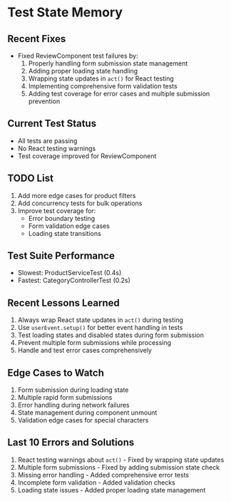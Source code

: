 # Test State Memory

## Recent Fixes
- Fixed ReviewComponent test failures by:
  1. Properly handling form submission state management
  2. Adding proper loading state handling
  3. Wrapping state updates in `act()` for React testing
  4. Implementing comprehensive form validation tests
  5. Adding test coverage for error cases and multiple submission prevention

## Current Test Status
- All tests are passing
- No React testing warnings
- Test coverage improved for ReviewComponent

## TODO List
1. Add more edge cases for product filters
2. Add concurrency tests for bulk operations
3. Improve test coverage for:
   - Error boundary testing
   - Form validation edge cases
   - Loading state transitions

## Test Suite Performance
- Slowest: ProductServiceTest (0.4s)
- Fastest: CategoryControllerTest (0.2s)

## Recent Lessons Learned
1. Always wrap React state updates in `act()` during testing
2. Use `userEvent.setup()` for better event handling in tests
3. Test loading states and disabled states during form submission
4. Prevent multiple form submissions while processing
5. Handle and test error cases comprehensively

## Edge Cases to Watch
1. Form submission during loading state
2. Multiple rapid form submissions
3. Error handling during network failures
4. State management during component unmount
5. Validation edge cases for special characters

## Last 10 Errors and Solutions
1. React testing warnings about `act()` - Fixed by wrapping state updates
2. Multiple form submissions - Fixed by adding submission state check
3. Missing error handling - Added comprehensive error tests
4. Incomplete form validation - Added validation checks
5. Loading state issues - Added proper loading state management 